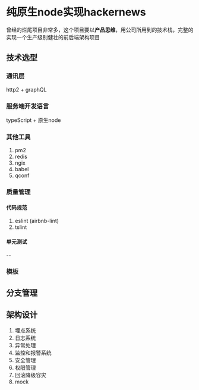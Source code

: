 # 纯原生node实现hackernews

曾经的烂尾项目非常多，这个项目要以**产品思维**，用公司所用到的技术栈，完整的实现一个生产级别健壮的前后端架构项目

## 技术选型

### 通讯层

http2 + graphQL

### 服务端开发语言

typeScript + 原生node

### 其他工具

1. pm2
2. redis
3. ngix
4. babel
5. qconf

### 质量管理

#### 代码规范

1. eslint (airbnb-lint)
2. tslint

#### 单元测试

--

### 模板

## 分支管理

## 架构设计

1. 埋点系统
2. 日志系统
3. 异常处理
4. 监控和报警系统
5. 安全管理
6. 权限管理
7. 回滚降级容灾
8. mock


<!-- 1.  -->
